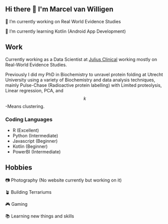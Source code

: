## Hi there 👋 I'm Marcel van Willigen
🔭 I’m currently working on Real World Evidence Studies

🌱 I’m currently learning Kotlin (Android App Development)
  
## Work
Currently working as a Data Scientist at [Julius Clinical](https://www.juliusclinical.com/) working mostly on Real-World Evidence Studies.

Previously I did my PhD in Biochemistry to unravel protein folding at Utrecht University using a variety of Biochemistry and data analysis techniques, mainly Pulse-Chase (Radioactive protein labelling) with Limited proteolysis, Linear regression, PCA, and $$k$$-Means clustering.

###  Coding Languages
- R (Excellent)
- Python (Intermediate)
- Javascript (Beginner)
- Kotlin (Beginner)
- PowerBI (Intermediate)

## Hobbies
:camera: Photography (No website currently but working on it)

:potted_plant: Building Terrariums

:video_game: Gaming

:books: Learning new things and skills
